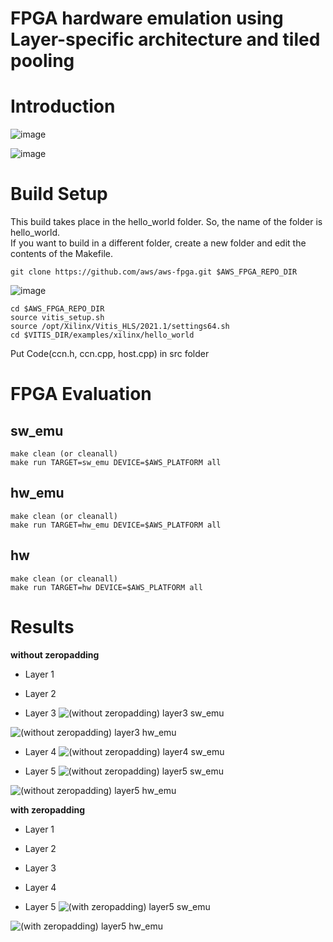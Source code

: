 # FPGA hardware emulation using Layer-specific architecture and tiled pooling

# Introduction
![image](https://user-images.githubusercontent.com/75317393/147212779-f24964b7-eff8-4abb-9941-a2b030708a42.png)

![image](https://user-images.githubusercontent.com/75317393/147212751-b8c23d66-5977-4312-a23f-921462a439c2.png)

# Build Setup
This build takes place in the hello_world folder.
So, the name of the folder is hello_world.   
If you want to build in a different folder, create a new folder and edit the contents of the Makefile.
```
git clone https://github.com/aws/aws-fpga.git $AWS_FPGA_REPO_DIR
```
![image](https://user-images.githubusercontent.com/75317393/147209223-7721f322-4cbc-4df4-9a30-1d08d6a542f4.png)
```
cd $AWS_FPGA_REPO_DIR
source vitis_setup.sh
source /opt/Xilinx/Vitis_HLS/2021.1/settings64.sh
cd $VITIS_DIR/examples/xilinx/hello_world
```
Put Code(ccn.h, ccn.cpp, host.cpp) in src folder

# FPGA Evaluation 
## sw_emu
```
make clean (or cleanall)
make run TARGET=sw_emu DEVICE=$AWS_PLATFORM all
```

## hw_emu
```
make clean (or cleanall)
make run TARGET=hw_emu DEVICE=$AWS_PLATFORM all
```

## hw
```
make clean (or cleanall)
make run TARGET=hw DEVICE=$AWS_PLATFORM all
```

# Results
**without zeropadding**   
+ Layer 1      

+ Layer 2

+ Layer 3
![(without zeropadding) layer3 sw_emu](https://user-images.githubusercontent.com/75317393/147213583-3268edc0-37a1-438f-80e2-3fd6e49bf193.png)

![(without zeropadding) layer3 hw_emu](https://user-images.githubusercontent.com/75317393/147213590-9568f8ae-7681-40f3-a469-8d0248ad7043.png)

+ Layer 4
![(without zeropadding) layer4 sw_emu](https://user-images.githubusercontent.com/75317393/147213559-fad5a619-1acb-4c76-a5c8-a93ad7a6003c.png)


+ Layer 5 
![(without zeropadding) layer5 sw_emu](https://user-images.githubusercontent.com/75317393/147213530-7fc5adb0-6123-45a8-9caa-851afce5f5cb.png)

![(without zeropadding) layer5 hw_emu](https://user-images.githubusercontent.com/75317393/147213544-d97d0a3d-c213-4850-9c49-ca37d313c931.png)


**with zeropadding**   
+ Layer 1      

+ Layer 2

+ Layer 3

+ Layer 4

+ Layer 5 
![(with zeropadding) layer5 sw_emu](https://user-images.githubusercontent.com/75317393/147213617-5038687b-e01c-4cb2-a93c-580795c703ee.png)

![(with zeropadding) layer5 hw_emu](https://user-images.githubusercontent.com/75317393/147213624-a6de096b-b2c3-475e-8083-afccaad8d407.png)


